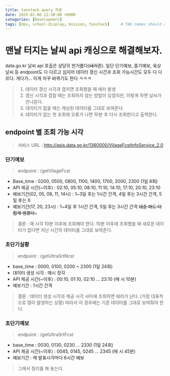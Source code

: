```yaml
---
title: tanstack query 적용
date: 2025-01-06 22:38:00 +0900
categories: [Development]
tags: [dev, school-display, mission, tanstack]     # TAG names should always be lowercase
---
```


# 맨날 터지는 날씨 api 캐싱으로 해결해보자.

data.go.kr 날씨 api 호출은 상당히 번거롭다(~~내기준~~). 일단 단기예보, 중기예보, 육상날씨 등 endpoint도 다 다르고 심지어 데이터 갱신 시간과 조회 가능시간도 모두 다 다르다. 게다가... 이게 자꾸 바뀌기도 한다 ㅋㅋㅋ

> 1. 데이터 갱신 시각과 겹치면 조회했을 때 에러 발생
> 2. 갱신 시각과 겹칠 때는 조회하지 않는 방법이 있겠지만, 이렇게 하면 날씨가 안나온다.
> 3. 데이터가 없을 때는 캐싱된 데이터를 그대로 보여준다.
> 4. 데이터가 없는 첫 조회에 오류가 나면 10분 후 다시 조회한다고 출력한다.

## endpoint 별 조회 가능 시각

> 서비스 URL : http://apis.data.go.kr/1360000/VilageFcstInfoService_2.0

### 단기예보

> endpoint : /getVilageFcst

- Base_time : 0200, 0500, 0800, 1100, 1400, 1700, 2000, 2300 (1일 8회)
- API 제공 시간(~이후) : 02:10, 05:10, 08:10, 11:10, 14:10, 17:10, 20:10, 23:10
- 예보기간(02, 05, 08, 11, 14시) : 1~3일 후는 1시간 간격, 4일 후는 3시간 간격, 5일 후는 X
- 예보기간(17, 20, 23시) : 1~4일 후 1시간 간격, 5일 후는 3시간 간격
~~대충 봐도 더럽게 생겼다..~~

> 결론 : 매 시각 10분 이후에 조회해야 한다. 10분 이후에 조회했을 때 새로운 데이터가 없다면 지난 시간의 데이터를 그대로 보여준다.

### 초단기실황

> endpoint : /getUltraSrtNcst

- base_time : 0000, 0100, 0200 ~ 2300 (1일 24회)
- 데이터 생성 시각 : 매시 정각
- API 제공 시간(~이후) : 00:10, 01:10, 02:10 ... 23:10 (매 시 10분)
- 예보기간 : 1시간 간격

> 결론 : 데이터 생성 시각과 제공 시각 사이에 조회하면 에러가 난다. (가장 대표적으로 많이 발생하는 상황) 따라서 이 경우에는 기존 데이터를 그대로 보여줘야 한다.

### 초단기예보

> endpoint : /getUltraSrtFcst

- base_time : 0030, 0130, 0230 ... 2330 (1일 24회)
- API 제공 시간(~이후) : 0045, 0145, 0245 ... 2345 (매 시 45분)
- 예보기간 : 매 발표시각마다 6시간 예보



> 그래서 정리를 해 놓는다.


